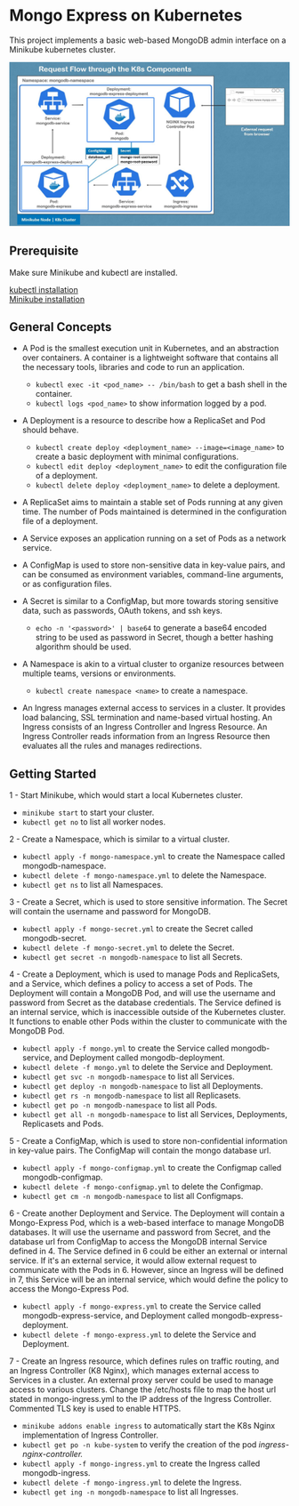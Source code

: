 # Mongo Express on Kubernetes

This project implements a basic web-based MongoDB admin interface on a Minikube kubernetes cluster.

![](images/k8-flow.jpg)

## Prerequisite

Make sure Minikube and kubectl are installed.

[kubectl installation](https://kubernetes.io/docs/tasks/tools/install-kubectl/)  
[Minikube installation](https://minikube.sigs.k8s.io/docs/start/)

## General Concepts

- A Pod is the smallest execution unit in Kubernetes, and an abstraction over containers. A container is a lightweight software that contains all the necessary tools, libraries and code to run an application.

  - `kubectl exec -it <pod_name> -- /bin/bash` to get a bash shell in the container.
  - `kubectl logs <pod_name>` to show information logged by a pod.

- A Deployment is a resource to describe how a ReplicaSet and Pod should behave.

  - `kubectl create deploy <deployment_name> --image=<image_name>` to create a basic deployment with minimal configurations.
  - `kubectl edit deploy <deployment_name>` to edit the configuration file of a deployment.
  - `kubectl delete deploy <deployment_name>` to delete a deployment.

- A ReplicaSet aims to maintain a stable set of Pods running at any given time. The number of Pods maintained is determined in the configuration file of a deployment.

- A Service exposes an application running on a set of Pods as a network service.

- A ConfigMap is used to store non-sensitive data in key-value pairs, and can be consumed as environment variables, command-line arguments, or as configuration files.

- A Secret is similar to a ConfigMap, but more towards storing sensitive data, such as passwords, OAuth tokens, and ssh keys.

  - `echo -n '<password>' | base64` to generate a base64 encoded string to be used as password in Secret, though a better hashing algorithm should be used.

- A Namespace is akin to a virtual cluster to organize resources between multiple teams, versions or environments.

  - `kubectl create namespace <name>` to create a namespace.

- An Ingress manages external access to services in a cluster. It provides load balancing, SSL termination and name-based virtual hosting. An Ingress consists of an Ingress Controller and Ingress Resource. An Ingress Controller reads information from an Ingress Resource then evaluates all the rules and manages redirections.

## Getting Started

1 - Start Minikube, which would start a local Kubernetes cluster.

- `minikube start` to start your cluster.
- `kubectl get no` to list all worker nodes.

2 - Create a Namespace, which is similar to a virtual cluster.

- `kubectl apply -f mongo-namespace.yml` to create the Namespace called mongodb-namespace.
- `kubectl delete -f mongo-namespace.yml` to delete the Namespace.
- `kubectl get ns` to list all Namespaces.

3 - Create a Secret, which is used to store sensitive information. The Secret will contain the username and password for MongoDB.

- `kubectl apply -f mongo-secret.yml` to create the Secret called mongodb-secret.
- `kubectl delete -f mongo-secret.yml` to delete the Secret.
- `kubectl get secret -n mongodb-namespace` to list all Secrets.

4 - Create a Deployment, which is used to manage Pods and ReplicaSets, and a Service, which defines a policy to access a set of Pods. The Deployment will contain a MongoDB Pod, and will use the username and password from Secret as the database credentials. The Service defined is an internal service, which is inaccessible outside of the Kubernetes cluster. It functions to enable other Pods within the cluster to communicate with the MongoDB Pod.

- `kubectl apply -f mongo.yml` to create the Service called mongodb-service, and Deployment called mongodb-deployment.
- `kubectl delete -f mongo.yml` to delete the Service and Deployment.
- `kubectl get svc -n mongodb-namespace` to list all Services.
- `kubectl get deploy -n mongodb-namespace` to list all Deployments.
- `kubectl get rs -n mongodb-namespace` to list all Replicasets.
- `kubectl get po -n mongodb-namespace` to list all Pods.
- `kubectl get all -n mongodb-namespace` to list all Services, Deployments, Replicasets and Pods.

5 - Create a ConfigMap, which is used to store non-confidential information in key-value pairs. The ConfigMap will contain the mongo database url.

- `kubectl apply -f mongo-configmap.yml` to create the Configmap called mongodb-configmap.
- `kubectl delete -f mongo-configmap.yml` to delete the Configmap.
- `kubectl get cm -n mongodb-namespace` to list all Configmaps.

6 - Create another Deployment and Service. The Deployment will contain a Mongo-Express Pod, which is a web-based interface to manage MongoDB databases. It will use the username and password from Secret, and the database url from ConfigMap to access the MongoDB internal Service defined in 4. The Service defined in 6 could be either an external or internal service. If it's an external service, it would allow external request to communicate with the Pods in 6. However, since an Ingress will be defined in 7, this Service will be an internal service, which would define the policy to access the Mongo-Express Pod.

- `kubectl apply -f mongo-express.yml` to create the Service called mongodb-express-service, and Deployment called mongodb-express-deployment.
- `kubectl delete -f mongo-express.yml` to delete the Service and Deployment.

7 - Create an Ingress resource, which defines rules on traffic routing, and an Ingress Controller (K8 Nginx), which manages external access to Services in a cluster. An external proxy server could be used to manage access to various clusters. Change the /etc/hosts file to map the host url stated in mongo-ingress.yml to the IP address of the Ingress Controller. Commented TLS key is used to enable HTTPS.

- `minikube addons enable ingress` to automatically start the K8s Nginx implementation of Ingress Controller.
- `kubectl get po -n kube-system` to verify the creation of the pod _ingress-nginx-controller._
- `kubectl apply -f mongo-ingress.yml` to create the Ingress called mongodb-ingress.
- `kubectl delete -f mongo-ingress.yml` to delete the Ingress.
- `kubectl get ing -n mongodb-namespace` to list all Ingresses.
